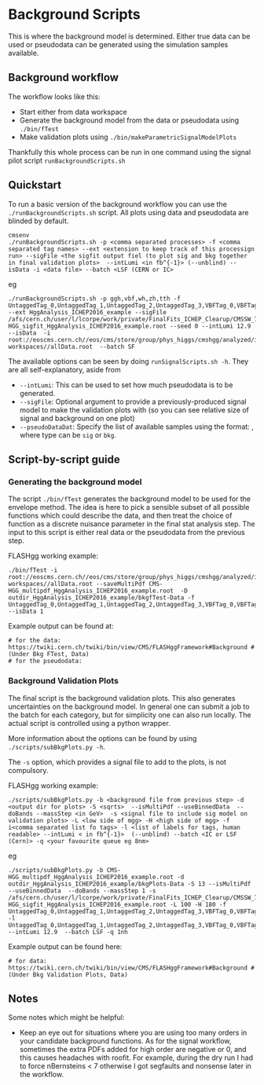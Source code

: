 # Background Scripts
This is where the background model is determined. Either true data can be used or pseudodata can be generated using the simulation samples available.

## Background workflow

The workflow looks like this:
* Start either from data workspace 
* Generate the background model from the data or pseudodata using `./bin/fTest`
* Make validation plots using `./bin/makeParametricSignalModelPlots`

Thankfully this whole process can be run in one command using the signal pilot script `runBackgroundScripts.sh`

## Quickstart

To run a basic version of the background workflow you can use the `./runBackgroundScripts.sh` script.
All plots using data and pseudodata are blinded by default.

```
cmsenv
./runBackgroundScripts.sh -p <comma separated processes> -f <comma separated tag names> --ext <extension to keep track of this processign run> --sigFile <the sigfit output fiel (to plot sig and bkg together in final validation plots>  --intLumi <in fb^{-1}> (--unblind) --isData -i <data file> --batch <LSF (CERN or IC> 
```
eg
```
./runBackgroundScripts.sh -p ggh,vbf,wh,zh,tth -f UntaggedTag_0,UntaggedTag_1,UntaggedTag_2,UntaggedTag_3,VBFTag_0,VBFTag_1,TTHHadronicTag,TTHLeptonicTag --ext HggAnalysis_ICHEP2016_example --sigFile /afs/cern.ch/user/l/lcorpe/work/private/FinalFits_ICHEP_Clearup/CMSSW_7_4_7/src/flashggFinalFit/Signal/outdir_HggAnalysis_ICHEP2016_example/CMS-HGG_sigfit_HggAnalysis_ICHEP2016_example.root --seed 0 --intLumi 12.9    --isData  -i root://eoscms.cern.ch//eos/cms/store/group/phys_higgs/cmshgg/analyzed/ichep2016/flashgg-workspaces//allData.root  --batch SF
```

The available options can be seen by doing `runSignalScripts.sh -h`. They are all self-explanatory, aside from 
* `--intLumi`: This can be used to set how much pseudodata is to be generated.
* `--sigFile`: Optional argument to provide a previously-produced signal model to make the validation plots with (so you can see relative size of signal and background on one plot)
* `--pseudoDataDat`: Specify the list of available samples using the format: <type>,<filepath> where type can be `sig` or `bkg`.

## Script-by-script guide
### Generating the background model

The script `./bin/fTest` generates the background model to be used for the envelope method. The idea is here to pick a sensible subset of all possible functions which could describe the data, and then treat the choice of function as a discrete nuisance parameter in the final stat analysis step. The input to this script is either real data or the pseudodata from the previous step.

FLASHgg working example:

```
./bin/fTest -i root://eoscms.cern.ch//eos/cms/store/group/phys_higgs/cmshgg/analyzed/ichep2016/flashgg-workspaces//allData.root --saveMultiPdf CMS-HGG_multipdf_HggAnalysis_ICHEP2016_example.root  -D outdir_HggAnalysis_ICHEP2016_example/bkgfTest-Data -f UntaggedTag_0,UntaggedTag_1,UntaggedTag_2,UntaggedTag_3,VBFTag_0,VBFTag_1,TTHHadronicTag,TTHLeptonicTag  --isData 1
```

Example output can be found at:

```
# for the data:
https://twiki.cern.ch/twiki/bin/view/CMS/FLASHggFramework#Background #(Under Bkg FTest, Data)
# for the pseudodata:
```

### Background Validation Plots

The final script is the background validation plots. This also generates uncertainties on the background model. In general one can submit a job to the batch for each category, but for simplicity one can also run locally. The actual script is controlled using a python wrapper.

More information about the options can be found by using `./scripts/subBkgPlots.py -h`.

The `-s` option, which provides a signal file to add to the plots, is not compulsory.

FLASHgg working example:

```
./scripts/subBkgPlots.py -b <background file from previous step> -d <output dir for plots> -S <sqrts>  --isMultiPdf --useBinnedData  --doBands --massStep <in GeV>  -s <signal file to include sig model on validation plots> -L <low side of mgg> -H <high side of mgg> -f i<comma separated list fo tags> -l <list of labels for tags, human readable> --intLumi < in fb^{-1}>  (--unblind) --batch <IC or LSF (Cern)> -q <your favourite queue eg 8nm>
```
eg
```
./scripts/subBkgPlots.py -b CMS-HGG_multipdf_HggAnalysis_ICHEP2016_example.root -d outdir_HggAnalysis_ICHEP2016_example/bkgPlots-Data -S 13 --isMultiPdf --useBinnedData  --doBands --massStep 1 -s /afs/cern.ch/user/l/lcorpe/work/private/FinalFits_ICHEP_Clearup/CMSSW_7_4_7/src/flashggFinalFit/Signal/outdir_HggAnalysis_ICHEP2016_example/CMS-HGG_sigfit_HggAnalysis_ICHEP2016_example.root -L 100 -H 180 -f UntaggedTag_0,UntaggedTag_1,UntaggedTag_2,UntaggedTag_3,VBFTag_0,VBFTag_1,TTHHadronicTag,TTHLeptonicTag -l UntaggedTag_0,UntaggedTag_1,UntaggedTag_2,UntaggedTag_3,VBFTag_0,VBFTag_1,TTHHadronicTag,TTHLeptonicTag --intLumi 12.9  --batch LSF -q 1nh
```

Example output can be found here:

```
# for data:
https://twiki.cern.ch/twiki/bin/view/CMS/FLASHggFramework#Background #(Under Bkg Validation Plots, Data)
```


## Notes

Some notes which might be helpful:

* Keep an eye out for situations where you are using too many orders in your candidate background functions. As for the signal workflow, sometimes the extra PDFs added for high order are negative or 0, and this causes headaches with roofit. For example, during the dry run I had to force nBernsteins < 7 otherwise I got segfaults and nonsense later in the workflow.

